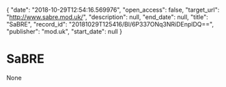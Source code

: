 {
  "date": "2018-10-29T12:54:16.569976", 
  "open_access": false, 
  "target_url": "http://www.sabre.mod.uk/", 
  "description": null, 
  "end_date": null, 
  "title": "SaBRE", 
  "record_id": "20181029T125416/Bl/6P337ONq3NRiDEnplDQ==", 
  "publisher": "mod.uk", 
  "start_date": null
}

# SaBRE

None
